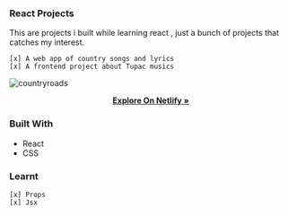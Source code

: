 ### React Projects 

This are projects i built while learning react , just a bunch of projects that catches my interest.

```
[x] A web app of country songs and lyrics
[x] A frontend project about Tupac musics

```


![countryroads](https://user-images.githubusercontent.com/53145644/179251953-337e3066-fd9a-4fe8-8e1e-620d03e24532.png)
  
  <p align="center">    
  <a href="https://strong-pavlova-41ae80.netlify.app/" target="_blank"><strong>Explore On Netlify »</strong></a>
  </p>
  
  ### Built With
- React
- CSS

### Learnt 
```
[x] Props
[x] Jsx
```